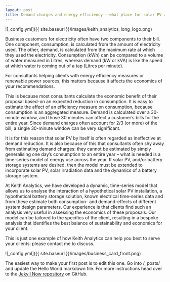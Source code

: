 ```yaml
---
layout: post
title: Demand charges and energy efficiency – what place for solar PV and battery storage? 
---
```



![_config.yml]({{ site.baseurl }}/images/keith_analytics_long_logo.png)

Business customers for electricity often have two components to their bill. One component, consumption, is calculated from the amount of electricity used. The other, demand, is calculated from the maximum rate at which they used the electricity. Consumption (kWh) can be compared to a volume of water measured in Litres, whereas demand (kW or kVA) is like the speed at which water is coming out of a tap (Litres per minute).

For consultants helping clients with energy efficiency measures or renewable power sources, this matters because it affects the economics of your recommendations. 

This is because most consultants calculate the economic benefit of their proposal based-on an expected reduction in consumption. It is easy to estimate the affect of an efficiency measure on consumption, because consumption is an aggregated measure. Demand is calculated over a 30-minute window, and those 30 minutes can affect a customer’s bills for the entire year. Since demand charges often account for 2/3 (or more) of the bill, a single 30-minute window can be very significant.

It is for this reason that solar PV by itself is often regarded as ineffective at demand reduction. It is also because of this that consultants often shy away from estimating demand charges: they cannot be estimated by simply generalising one day’s consumption to an entire year – what is needed is a time-series model of energy use across the year. If solar PV, and/or battery storage systems are desired, then the model must be extended to incorporate solar PV, solar irradiation data and the dynamics of a battery storage system.

At Keith Analytics, we have developed a dynamic, time-series model that allows us to analyse the interaction of a hypothetical solar PV installation, a hypothetical battery storage solution, known electrical time-series data and from these estimate both consumption- and demand-effects of different system design parameters. Our experience is that clients find such an analysis very useful in assessing the economics of these proposals. Our model can be tailored to the specifics of the client, resulting in a bespoke analysis that identifies the best balance of sustainability and economics for your client. 

This is just one example of how Keith Analytics can help you best to serve your clients: please contact me to discuss.

![_config.yml]({{ site.baseurl }}/images/business_card_front.png)

The easiest way to make your first post is to edit this one. Go into /_posts/ and update the Hello World markdown file. For more instructions head over to the [Jekyll Now repository](https://github.com/barryclark/jekyll-now) on GitHub.
